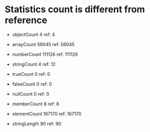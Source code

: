 # Statistics count is different from reference

* objectCount           4  ref:          4

* arrayCount        56045  ref:      56045

* numberCount      111126  ref:     111126

* stringCount           4  ref:         12

* trueCount             0  ref:          0

* falseCount            0  ref:          0

* nullCount             0  ref:          0

* memberCount           8  ref:          8

* elementCount     167170  ref:     167170

* stringLength         90  ref:         90

